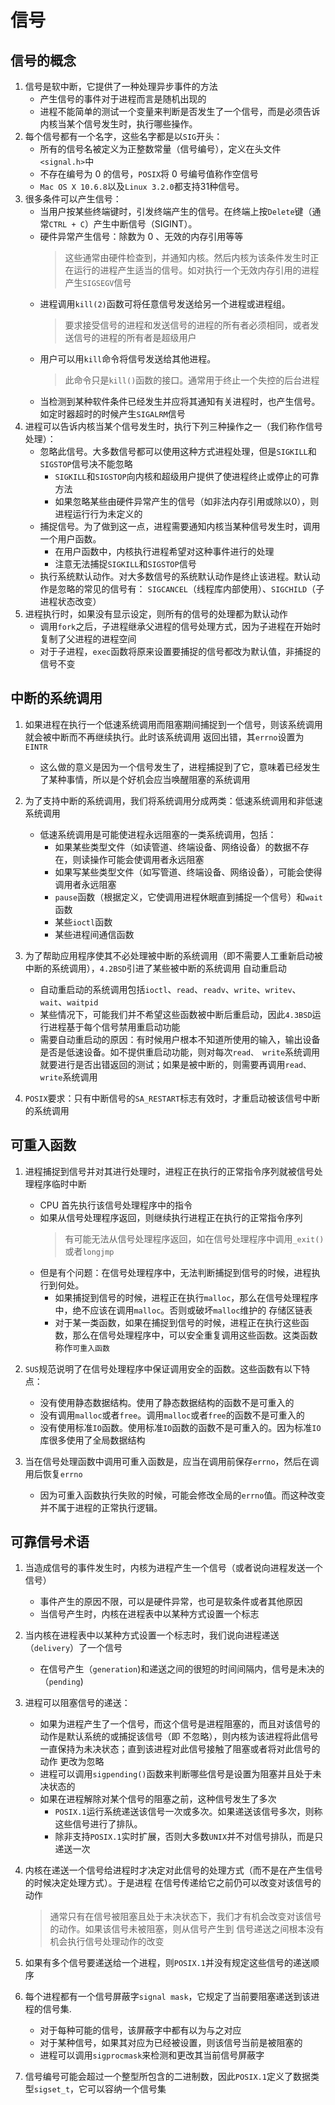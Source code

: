 # 信号

## 信号的概念

1. 信号是软中断，它提供了一种处理异步事件的方法
    - 产生信号的事件对于进程而言是随机出现的
    - 进程不能简单的测试一个变量来判断是否发生了一个信号，而是必须告诉内核当某个信号发生时，执行哪些操作。
2. 每个信号都有一个名字，这些名字都是以`SIG`开头：
    - 所有的信号名被定义为正整数常量（信号编号），定义在头文件`<signal.h>`中
    - 不存在编号为 0 的信号，`POSIX`将 0 号编号值称作空信号
    - `Mac OS X 10.6.8`以及`Linux 3.2.0`都支持31种信号。
3. 很多条件可以产生信号：
    - 当用户按某些终端键时，引发终端产生的信号。在终端上按`Delete`键（通常`CTRL + C`）产生中断信号（SIGINT）。
    - 硬件异常产生信号：除数为 0 、无效的内存引用等等
        > 这些通常由硬件检查到，并通知内核。然后内核为该条件发生时正在运行的进程产生适当的信号。如对执行一个无效内存引用的进程
        产生`SIGSEGV`信号
    - 进程调用`kill(2)`函数可将任意信号发送给另一个进程或进程组。
        > 要求接受信号的进程和发送信号的进程的所有者必须相同，或者发送信号的进程的所有者是超级用户
    - 用户可以用`kill`命令将信号发送给其他进程。
        > 此命令只是`kill()`函数的接口。通常用于终止一个失控的后台进程
    - 当检测到某种软件条件已经发生并应将其通知有关进程时，也产生信号。如定时器超时的时候产生`SIGALRM`信号
4. 进程可以告诉内核当某个信号发生时，执行下列三种操作之一（我们称作信号处理）：
    - 忽略此信号。大多数信号都可以使用这种方式进程处理，但是`SIGKILL`和`SIGSTOP`信号决不能忽略
        - `SIGKILL`和`SIGSTOP`向内核和超级用户提供了使进程终止或停止的可靠方法
        - 如果忽略某些由硬件异常产生的信号（如非法内存引用或除以0），则进程运行行为未定义的
    - 捕捉信号。为了做到这一点，进程需要通知内核当某种信号发生时，调用一个用户函数。
        - 在用户函数中，内核执行进程希望对这种事件进行的处理
        - 注意无法捕捉`SIGKILL`和`SIGSTOP`信号
    - 执行系统默认动作。对大多数信号的系统默认动作是终止该进程。默认动作是忽略的常见的信号有：
    `SIGCANCEL`（线程库内部使用）、`SIGCHILD`（子进程状态改变）
5. 进程执行时，如果没有显示设定，则所有的信号的处理都为默认动作
    - 调用`fork`之后，子进程继承父进程的信号处理方式，因为子进程在开始时复制了父进程的进程空间
    - 对于子进程，`exec`函数将原来设置要捕捉的信号都改为默认值，非捕捉的信号不变

## 中断的系统调用
    
1. 如果进程在执行一个低速系统调用而阻塞期间捕捉到一个信号，则该系统调用就会被中断而不再继续执行。此时该系统调用
返回出错，其`errno`设置为`EINTR`
    - 这么做的意义是因为一个信号发生了，进程捕捉到了它，意味着已经发生了某种事情，所以是个好机会应当唤醒阻塞的系统调用

2. 为了支持中断的系统调用，我们将系统调用分成两类：低速系统调用和非低速系统调用
    - 低速系统调用是可能使进程永远阻塞的一类系统调用，包括：
        - 如果某些类型文件（如读管道、终端设备、网络设备）的数据不存在，则读操作可能会使调用者永远阻塞
        - 如果写某些类型文件（如写管道、终端设备、网络设备），可能会使得调用者永远阻塞
        - `pause`函数（根据定义，它使调用进程休眠直到捕捉一个信号）和`wait`函数
        - 某些`ioctl`函数
        - 某些进程间通信函数
3. 为了帮助应用程序使其不必处理被中断的系统调用（即不需要人工重新启动被中断的系统调用），`4.2BSD`引进了某些被中断的系统调用
自动重启动
    - 自动重启动的系统调用包括`ioctl`、`read`、`readv`、`write`、`writev`、`wait`、`waitpid`
    - 某些情况下，可能我们并不希望这些函数被中断后重启动，因此`4.3BSD`运行进程基于每个信号禁用重启动功能
    - 需要自动重启动的原因：有时候用户根本不知道所使用的输入，输出设备是否是低速设备。如不提供重启动功能，则对每次`read、
    write`系统调用就要进行是否出错返回的测试；如果是被中断的，则需要再调用`read、write`系统调用
4. `POSIX`要求：只有中断信号的`SA_RESTART`标志有效时，才重启动被该信号中断的系统调用


## 可重入函数

1. 进程捕捉到信号并对其进行处理时，进程正在执行的正常指令序列就被信号处理程序临时中断
    - CPU 首先执行该信号处理程序中的指令
    - 如果从信号处理程序返回，则继续执行进程正在执行的正常指令序列
        > 有可能无法从信号处理程序返回，如在信号处理程序中调用`_exit()`或者`longjmp`
    - 但是有个问题：在信号处理程序中，无法判断捕捉到信号的时候，进程执行到何处。
        - 如果捕捉到信号的时候，进程正在执行`malloc`，那么在信号处理程序中，绝不应该在调用`malloc`。否则或破坏`malloc`维护的
        存储区链表
        - 对于某一类函数，如果在捕捉到信号的时候，进程正在执行这些函数，那么在信号处理程序中，可以安全重复调用这些函数。这类函数
        称作`可重入函数`

2. `SUS`规范说明了在信号处理程序中保证调用安全的函数。这些函数有以下特点：
    - 没有使用静态数据结构。使用了静态数据结构的函数不是可重入的
    - 没有调用`malloc`或者`free`。调用`malloc`或者`free`的函数不是可重入的
    - 没有使用标准`IO`函数。使用标准`IO`函数的函数不是可重入的。因为标准`IO`库很多使用了全局数据结构

3. 当在信号处理函数中调用可重入函数是，应当在调用前保存`errno`，然后在调用后恢复`errno`
    - 因为可重入函数执行失败的时候，可能会修改全局的`errno`值。而这种改变并不属于进程的正常执行逻辑。


## 可靠信号术语

1. 当造成信号的事件发生时，内核为进程产生一个信号（或者说向进程发送一个信号）
    - 事件产生的原因不限，可以是硬件异常，也可是软条件或者其他原因
    - 当信号产生时，内核在进程表中以某种方式设置一个标志
2. 当内核在进程表中以某种方式设置一个标志时，我们说向进程递送（`delivery`）了一个信号
    - 在信号产生（`generation`)和递送之间的很短的时间间隔内，信号是未决的（`pending`)
3. 进程可以阻塞信号的递送：
    - 如果为进程产生了一个信号，而这个信号是进程阻塞的，而且对该信号的动作是默认系统的或捕捉该信号（即
    不忽略），则内核为该进程将此信号一直保持为未决状态；直到该进程对此信号接触了阻塞或者将对此信号的动作
    更改为忽略
    - 进程可以调用`sigpending()`函数来判断哪些信号是设置为阻塞并且处于未决状态的
    - 如果在进程解除对某个信号的阻塞之前，这种信号发生了多次
        - `POSIX.1`运行系统递送该信号一次或多次。如果递送该信号多次，则称这些信号进行了排队。
        - 除非支持`POSIX.1`实时扩展，否则大多数`UNIX`并不对信号排队，而是只递送一次

4. 内核在递送一个信号给进程时才决定对此信号的处理方式（而不是在产生信号的时候决定处理方式）。于是进程
在信号传递给它之前仍可以改变对该信号的动作
    > 通常只有在信号被阻塞且处于未决状态下，我们才有机会改变对该信号的动作。如果该信号未被阻塞，则从信号产生到
    信号递送之间根本没有机会执行信号处理动作的改变

5. 如果有多个信号要递送给一个进程，则`POSIX.1`并没有规定这些信号的递送顺序

6. 每个进程都有一个信号屏蔽字`signal mask`，它规定了当前要阻塞递送到该进程的信号集.
    - 对于每种可能的信号，该屏蔽字中都有以为与之对应
    - 对于某种信号，如果其对应为已经被设置，则该信号当前是被阻塞的
    - 进程可以调用`sigprocmask`来检测和更改其当前信号屏蔽字

7. 信号编号可能会超过一个整型所包含的二进制数，因此`POSIX.1`定义了数据类型`sigset_t`，它可以容纳一个信号集
